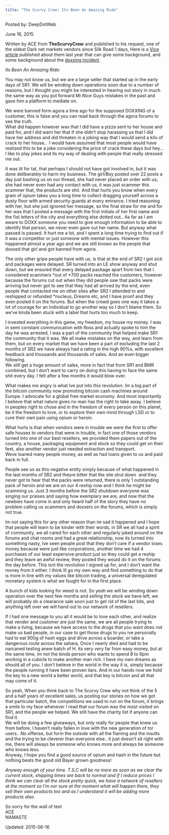 ```yaml
---
title: "The Scurvy Crew: Its Been An Amazing Ride"
---
```


Posted by: DeepDotWeb
    
<span>June 16, 2015</span>
    


    
<p>Written by ACE from <strong>TheScurvyCrew</strong> and published to his request, one of the oldest Dark net markets vendors since Silk Road 1 days, Here is a <a href="http://www.vice.com/read/the-scurvy-crew-silk-road-interview">Vice article</a> published about them last year that can give some background, and some background about the <a href="http://www.reddit.com/r/DarkNetMarkets/comments/252z99/ace_has_doxxed_a_the_user_who_posted_about_a/">doxxing incident</a>.</p>
<p><em>Its Been An Amazing Ride:</em></p>
<p>You may not know us, but we are a large seller that started up in the early days of SR1. We will be winding down operations soon due to a number of reasons, but I thought you might be interested in hearing out story in much the same way as you put forward Mr.Nice Guys mistakes in the past and gave him a platform to mediate on.</p>
<p>We were banned form agora a time ago for the supposed DOXXING of a customer, this is false and you can read back through the agora forums to see the truth.<br />
    What did happen however was that I did have a pizza sent to her house and paid for, and I did warn her that if she didn&#8217;t stop harassing us that I did have her address and did threaten in a joking way that I would send a kilo of crack to her house..  I would have assumed that most people would have realized this to be a joke considering the price of crack these days but hey&#8230; I like to play jokes and its my way of dealing with people that really stressed me out.</p>
<p>It was tit for tat, that perhaps I should not have got involved in, but it was done deliberately to harm my business. The girl/Boy posted over 22 posts a day just bashing us on our thread, she had never placed an order with us, she had never even had any contact with us, it was just scammer this scammer that, the products are shit. And that hurts you know when every gram of opium takes you a long time to collect dragging yourself across a dusty floor with armed security guards at every entrance. I tried reasoning with her, but she just ignored her message, so the final straw for me and for her was that I posted a message with the first initials of her first name and the fist letters of the city and everything else dotted out.. As far as I am aware to DOXX someone you need to give enough information to be able to identify that person, we never even gave out her name. But anyway what passed is passed. It hurt me a lot, and I spent a long time trying to find out if it was a competitor or just someone with mental issues. However this happened almost a year ago and we are still known as the people that doxxed that girl and got banned from agora.</p>
<p>The only other gripe people have with us, is that at the end of SR2 I got sick and packages were delayed. SR turned into an LE show anyway and shut down, but we ensured that every delayed package apart from two that I considered scammers *out of *700 packs reached the customers, however because the forums cut out when they did people saw that packs were arriving but never got to see that they had all arrived by the end, even people that contacted me on other sites after SR2 I attended to and reshipped or refunded *nucleus, Dreams etc, and I have proof and they even posted it on the forums. But when the crowd goes one way it takes a lot of courage for an individual to go another way so I don&#8217;t blame them. So we&#8217;ve kinda been stuck with a label that hurts too much to keep.</p>
<p>I invested everything in this game, my freedom, my house my money. I was in semi constant communication with Ross and actually spoke to him the day he was arrested, I was a part of the community that helped make SR1 the community that it was. We all make mistakes on the way, and learn from them, but on every market that we have been a part of excluding the last 2 months of SR2 we have always had a rating in the high 90%s, with excellent feedback and thousands and thousands of sales. And an even bigger following.<br />
    We still get a huge amount of sales, more in fact that from SR1 and BMR combined, but I don&#8217;t want to carry on doing this having to face the same shit every day. I felt after a few months it would blow over.</p>
<p>What makes me angry is what Ive put into this revolution. Im a big part of the bitcoin community now promoting bitcoin cash machines around Europe. I advocate for a global free market economy. And most importantly I believe that what nature gives no man has the right to take away. I believe in peoples right to chose and in the freedom of every person on this planet, be it the freedom to love, or to explore their own mind through LSD or to cure their own pain using opium or heroin.</p>
<p>What hurts is that when vendors were in trouble we were the first to offer safe houses to vendors that were in trouble, in fact one of those vendors turned into one of our best resellers, we provided them papers out of the country, a house, packaging equipment and stock so they could get on their feet, also another vendor just needed extraction and transport.<br />
    Weve loaned many people money, as well as had loans given to us and paid back in full.</p>
<p>People see us as this negative entity simply because of what happened in the last months of SR2 and theyre bitter that the site shut down  and they never got to hear that the packs were returned, there is only 1 outstanding pack of heroin and we are on our 4 reship now and I think he might be scamming us. Just 3 months before the SR2 shutdown everyone was singing our praises and saying how exemplary we are, and now that the newbies have come in and only heard half of the story they have no problem calling us scammers and doxxers on the forums, which is simply not true.</p>
<p>Im not saying this for any other reason than im sad it happened and I hope that people will learn to be kinder with their words, in SR we all had a spirit of community, we all cared for each other and regularly juked around on the forums and chat rooms and had a great relationship, now its turned into something nasty, Ive seen people post that they don&#8217;t care if a vendor loses money because were just like corporations, another time we had 4 purchases of our least expensive product just so they could get a reship and they leave an awful review, they posted they would do it on the forums the day before. This isnt the revolution I signed up for, and I don&#8217;t want the money from it either. I think Ill go my own way and find something to do that is more in line with my values like bitcoin trading, a universal deregulated monetary system is what we fought for in the first place.</p>
<p>A bunch of kids looking for weed is not. So yeah we will be winding down operation over the next few months and selling the stock we have left, we will probably do a clearance sale soon just to get rid of the last bits, and anything left over we will hand out to our network of resellers.</p>
<p>If I had one message to you all it would be to love each other, and realize that vendor and customer are just the same, we are all people trying to make a living, because we have access to the drugs that you want does not make us bad people, in our case to get those drugs to you ive personally had to eat 900g of hash eggs and drive across a boarder, or take a dangerous route across the sahara, Once I nearly died and had to be narcaned testing anew batch of H. its very very far from easy money, but at the same time, im not the kinda person who wants to spend <span class="aBn" tabindex="0" data-term="goog_1880802569"><span class="aQJ">8 to 6pm</span></span> working in a cubicle to make another man rich. I have my own dreams as should all of you. I don&#8217;t believe in the world in the way it is, simply because the people running it have been proven liars. And in our hands now we hold the key to a new world a better world, and that key is bitcoin and all that may come of it.</p>
<p>So yeah, When you think back to The Scurvy Crew why not think of the 5 and a half years of excellent sales, us posting our stories on how we got that particular batch, the competitions we used to run on the forum, it brings a smile to my face whenever I read that our forum was the most visited on SR1, and the people we helped. We still have the charity list if anyone can find it.<br />
    We will be doing a few giveaways, but only really for people that knew us from before, I haven&#8217;t really fallen in love with the new generation of tor users.. No offense, but form the outside with all the flaming and the insults and the trying to be cleverer than everyone else.. it just doesn&#8217;t sit right with me, there will always be someone who knows more and always be someone who knows less.<br />
    Anyway, I hope you find a good source of opium and hash in the future but nothing beats the good old Bayer grown goodness!</p>
<p><em>Anyway enough of your time. T.S.C will be no more as soon as we clear the current stock, shipping times are back to normal and if I reduce prices I think we can clear all the stock pretty quick, we have a network of resellers at the moment so I&#8217;m nor sure at the moment what will happen there, they sell their own products too and as I understand it will be adding more products also.</em></p>
<p>So sorry for the wall of text<br />
    ACE<br />
    NAMASTE</p>
    
Updated: 2015-06-16

    


